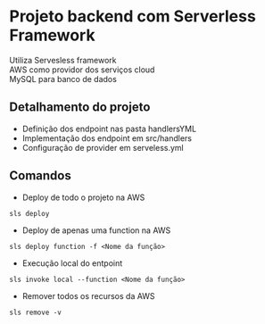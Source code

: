 # Projeto backend com Serverless Framework

Utiliza Servesless framework<br/>
AWS como providor dos serviços cloud<br/>
MySQL para banco de dados


## Detalhamento do projeto
* Definição dos endpoint nas pasta handlersYML
* Implementação dos endpoint em src/handlers 
* Configuração de provider em serveless.yml 

## Comandos 
* Deploy de todo o projeto na AWS
```
sls deploy
```

* Deploy de apenas uma function na AWS
```
sls deploy function -f <Nome da função>
```

* Execução local do entpoint
```
sls invoke local --function <Nome da função>   
```

* Remover todos os recursos da AWS
```
sls remove -v
```